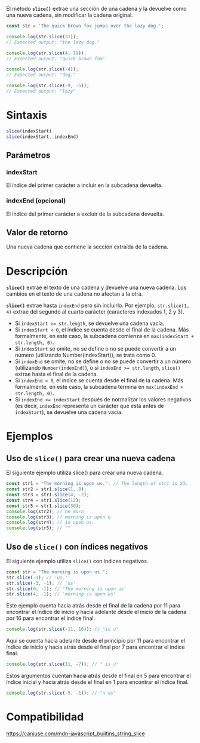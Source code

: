 El método **`slice()`** extrae una sección de una cadena y la devuelve como una nueva cadena, sin modificar la cadena original.

```js
const str = 'The quick brown fox jumps over the lazy dog.';

console.log(str.slice(31));
// Expected output: "the lazy dog."

console.log(str.slice(4, 19));
// Expected output: "quick brown fox"

console.log(str.slice(-4));
// Expected output: "dog."

console.log(str.slice(-9, -5));
// Expected output: "lazy"
```

# Sintaxis

```js
slice(indexStart)
slice(indexStart, indexEnd)
```

## Parámetros

### indexStart

El índice del primer carácter a incluir en la subcadena devuelta.

### indexEnd (opcional)

El índice del primer carácter a excluir de la subcadena devuelta.

## Valor de retorno

Una nueva cadena que contiene la sección extraída de la cadena.

# Descripción

**`slice()`** extrae el texto de una cadena y devuelve una nueva cadena. Los cambios en el texto de una cadena no afectan a la otra.

**`slice()`** extrae hasta `indexEnd` pero sin incluirlo. Por ejemplo, `str.slice(1, 4)` extrae del segundo al cuarto carácter (caracteres indexados 1, 2 y 3).

- Si `indexStart >= str.length`, se devuelve una cadena vacía.
- Si `indexStart < 0`, el índice se cuenta desde el final de la cadena. Más formalmente, en este caso, la subcadena comienza en `max(indexStart + str.length, 0)`.
- Si `indexStart` se omite, no se define o no se puede convertir a un número (utilizando Number(indexStart)), se trata como 0.
- Si `indexEnd` se omite, no se define o no se puede convertir a un número (utilizando `Number(indexEnd)`), o si `indexEnd >= str.length`, `slice()` extrae hasta el final de la cadena.
- Si `indexEnd < 0`, el índice se cuenta desde el final de la cadena. Más formalmente, en este caso, la subcadena termina en `max(indexEnd + str.length, 0)`.
- Si `indexEnd <= indexStart` después de normalizar los valores negativos (es decir, `indexEnd` representa un carácter que está antes de `indexStart`), se devuelve una cadena vacía.

# Ejemplos

## Uso de `slice()` para crear una nueva cadena

El siguiente ejemplo utiliza slice() para crear una nueva cadena.

```js
const str1 = "The morning is upon us."; // The length of str1 is 23.
const str2 = str1.slice(1, 8);
const str3 = str1.slice(4, -2);
const str4 = str1.slice(12);
const str5 = str1.slice(30);
console.log(str2); // he morn
console.log(str3); // morning is upon u
console.log(str4); // is upon us.
console.log(str5); // ""
```

## Uso de `slice()` con índices negativos

El siguiente ejemplo utiliza `slice()` con índices negativos.

```js
const str = "The morning is upon us.";
str.slice(-3); // 'us.'
str.slice(-3, -1); // 'us'
str.slice(0, -1); // 'The morning is upon us'
str.slice(4, -1); // 'morning is upon us'
```

Este ejemplo cuenta hacia atrás desde el final de la cadena por 11 para encontrar el índice de inicio y hacia adelante desde el inicio de la cadena por 16 para encontrar el índice final.

```js
console.log(str.slice(-11, 16)); // "is u"
```

Aquí se cuenta hacia adelante desde el principio por 11 para encontrar el índice de inicio y hacia atrás desde el final por 7 para encontrar el índice final.

```js
console.log(str.slice(11, -7)); // " is u"
```

Estos argumentos cuentan hacia atrás desde el final en 5 para encontrar el índice inicial y hacia atrás desde el final en 1 para encontrar el índice final.

```js
console.log(str.slice(-5, -1)); // "n us"
```

# Compatibilidad

https://caniuse.com/mdn-javascript_builtins_string_slice

